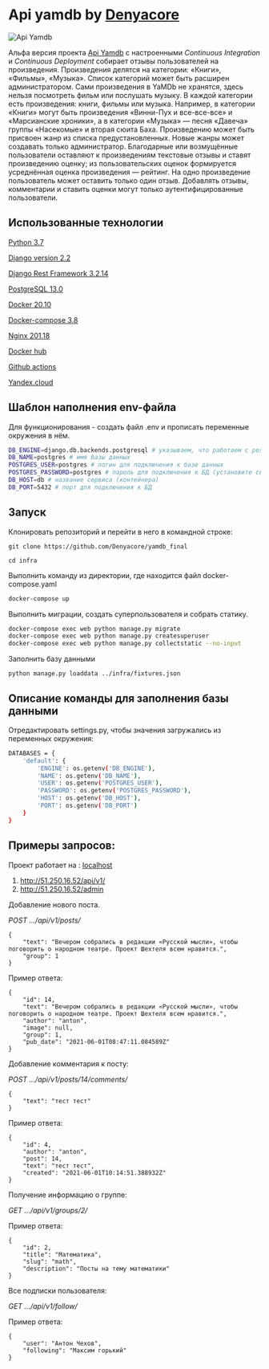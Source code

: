 # Api yamdb by [Denyacore](https://github.com/Denyacore)

![Api Yamdb](https://github.com/Denyacore/yamdb_final/actions/workflows/yamdb_workflow.yml/badge.svg)

Альфа версия проекта [Api Yamdb](https://github.com/Denyacore/api_yamdb) с настроенными *Continuous Integration* и *Continuous Deployment* собирает отзывы пользователей на произведения. Произведения делятся на категории: «Книги», «Фильмы», «Музыка». Список категорий может быть расширен администратором.
Сами произведения в YaMDb не хранятся, здесь нельзя посмотреть фильм или послушать музыку.
В каждой категории есть произведения: книги, фильмы или музыка. Например, в категории «Книги» могут быть произведения «Винни-Пух и все-все-все» и «Марсианские хроники», а в категории «Музыка» — песня «Давеча» группы «Насекомые» и вторая сюита Баха.
Произведению может быть присвоен жанр из списка предустановленных. Новые жанры может создавать только администратор.
Благодарные или возмущённые пользователи оставляют к произведениям текстовые отзывы и ставят произведению оценку; из пользовательских оценок формируется усреднённая оценка произведения — рейтинг. На одно произведение пользователь может оставить только один отзыв. Добавлять отзывы, комментарии и ставить оценки могут только аутентифицированные пользователи.

## Использованные технологии

[Python 3.7](https://www.python.org/)

[Django version 2.2](https://www.djangoproject.com/)

[Django Rest Framework 3.2.14](https://img.shields.io/badge/Django%20REST%20Framework--green)

[PostgreSQL 13.0](https://www.postgresql.org/)

[Docker 20.10](https://www.docker.com/)

[Docker-compose 3.8](https://www.docker.com/)

[Nginx 201.18](https://nginx.org/ru/)

[Docker hub](https://www.docker.com/products/docker-hub)

[Github actions](https://github.com/features/actions)

[Yandex.cloud](https://cloud.yandex.ru/)

## Шаблон наполнения env-файла

Для функционирования - создать файл .env и прописать переменные окружения в нём.

```bash
DB_ENGINE=django.db.backends.postgresql # указываем, что работаем с postgresql
DB_NAME=postgres # имя базы данных
POSTGRES_USER=postgres # логин для подключения к базе данных
POSTGRES_PASSWORD=postgres # пароль для подключения к БД (установите свой)
DB_HOST=db # название сервиса (контейнера)
DB_PORT=5432 # порт для подключения к БД
```

## Запуск
Клонировать репозиторий и перейти в него в командной строке:

```
git clone https://github.com/Denyacore/yamdb_final
```
```
cd infra
```

Выполнить команду из директории, где находится файл docker-compose.yaml
```bash
docker-compose up
```
Выполнить миграции, создать суперпользователя и собрать статику. 
```bash
docker-compose exec web python manage.py migrate
docker-compose exec web python manage.py createsuperuser
docker-compose exec web python manage.py collectstatic --no-input
```
Заполнить базу данными
```
python manage.py loaddata ../infra/fixtures.json
```
## Описание команды для заполнения базы данными

Отредактировать settings.py, чтобы значения загружались из переменных окружения:
```bash
DATABASES = {
    'default': {
        'ENGINE': os.getenv('DB_ENGINE'),
        'NAME': os.getenv('DB_NAME'),
        'USER': os.getenv('POSTGRES_USER'),
        'PASSWORD': os.getenv('POSTGRES_PASSWORD'),
        'HOST': os.getenv('DB_HOST'),
        'PORT': os.getenv('DB_PORT')
    }
}
```

## Примеры запросов:

Проект работает на :  [localhost](http://localhost)

1) http://51.250.16.52/api/v1/
2) http://51.250.16.52/admin

Добавление нового поста.

*POST .../api/v1/posts/*

```
{
    "text": "Вечером собрались в редакции «Русской мысли», чтобы поговорить о народном театре. Проект Шехтеля всем нравится.",
    "group": 1
}
```
Пример ответа:

```
{
    "id": 14,
    "text": "Вечером собрались в редакции «Русской мысли», чтобы поговорить о народном театре. Проект Шехтеля всем нравится.",
    "author": "anton",
    "image": null,
    "group": 1,
    "pub_date": "2021-06-01T08:47:11.084589Z"
}
```
Добавление комментария к посту:

*POST .../api/v1/posts/14/comments/*

```
{
    "text": "тест тест"
}
```
Пример ответа:

```
{
    "id": 4,
    "author": "anton",
    "post": 14,
    "text": "тест тест",
    "created": "2021-06-01T10:14:51.388932Z"
}
```
Получение информацию о группе:

*GET .../api/v1/groups/2/*

Пример ответа:

```
{
    "id": 2,
    "title": "Математика",
    "slug": "math",
    "description": "Посты на тему математики"
}
```

Все подписки пользователя:

*GET .../api/v1/follow/*

Пример ответа:

```
{
    "user": "Антон Чехов",
    "following": "Максим горький"
}
```
